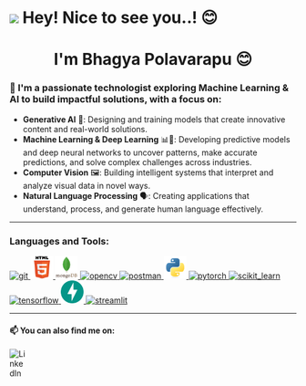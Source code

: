 <h1>
  <img src="https://emojis.slackmojis.com/emojis/images/1471045837/891/partyparrot.gif?1471045837" width="30"/> 
  Hey! Nice to see you..! 😊
</h1>

<h1 align="center">I'm Bhagya Polavarapu 😊</h1>  

### 👋 I'm a passionate technologist exploring **Machine Learning & AI** to build impactful solutions, with a focus on:

- **Generative AI** 🤖: Designing and training models that create innovative content and real-world solutions.  
- **Machine Learning & Deep Learning** 📊🧠: Developing predictive models and deep neural networks to uncover patterns, make accurate predictions, and solve complex challenges across industries.  
- **Computer Vision** 🖼️: Building intelligent systems that interpret and analyze visual data in novel ways.  
- **Natural Language Processing** 🗣️: Creating applications that understand, process, and generate human language effectively.  

---

<h3 align="left">Languages and Tools:</h3>
<p align="left">     
    <a href="https://git-scm.com/" target="_blank"> 
        <img src="https://www.vectorlogo.zone/logos/git-scm/git-scm-icon.svg" alt="git" width="40" height="40"/> 
    </a>  
    <a href="https://www.w3.org/html/" target="_blank"> 
        <img src="https://raw.githubusercontent.com/devicons/devicon/master/icons/html5/html5-original-wordmark.svg" alt="html5" width="40" height="40"/> 
    </a>  
    <a href="https://www.mongodb.com/" target="_blank"> 
        <img src="https://raw.githubusercontent.com/devicons/devicon/master/icons/mongodb/mongodb-original-wordmark.svg" alt="mongodb" width="40" height="40"/> 
    </a>  
    <a href="https://opencv.org/" target="_blank"> 
        <img src="https://www.vectorlogo.zone/logos/opencv/opencv-icon.svg" alt="opencv" width="40" height="40"/> 
    </a> 
    <a href="https://postman.com" target="_blank"> 
        <img src="https://www.vectorlogo.zone/logos/getpostman/getpostman-icon.svg" alt="postman" width="40" height="40"/> 
    </a> 
    <a href="https://www.python.org" target="_blank"> 
        <img src="https://raw.githubusercontent.com/devicons/devicon/master/icons/python/python-original.svg" alt="python" width="40" height="40"/> 
    </a> 
    <a href="https://pytorch.org/" target="_blank"> 
        <img src="https://www.vectorlogo.zone/logos/pytorch/pytorch-icon.svg" alt="pytorch" width="40" height="40"/> 
    </a> 
    <a href="https://scikit-learn.org/" target="_blank"> 
        <img src="https://upload.wikimedia.org/wikipedia/commons/0/05/Scikit_learn_logo_small.svg" alt="scikit_learn" width="40" height="40"/> 
    </a> 
    <a href="https://www.tensorflow.org" target="_blank"> 
        <img src="https://www.vectorlogo.zone/logos/tensorflow/tensorflow-icon.svg" alt="tensorflow" width="40" height="40"/> 
    </a> 
    <a href="https://fastapi.tiangolo.com/" target="_blank"> 
        <img src="https://raw.githubusercontent.com/devicons/devicon/master/icons/fastapi/fastapi-original.svg" alt="fastapi" width="40" height="40"/> 
    </a>
    <a href="https://streamlit.io/" target="_blank"> 
        <img src="https://streamlit.io/images/brand/streamlit-mark-color.svg" alt="streamlit" width="40" height="40"/> 
    </a>
</p>

---

#### 📫 You can also find me on:

[<img align="left" alt="LinkedIn" width="30px" src="https://img.icons8.com/color/48/000000/linkedin.png" />][linkedin]

<br>

[linkedin]: https://www.linkedin.com/in/bhagya-polavarapu-524438143/
